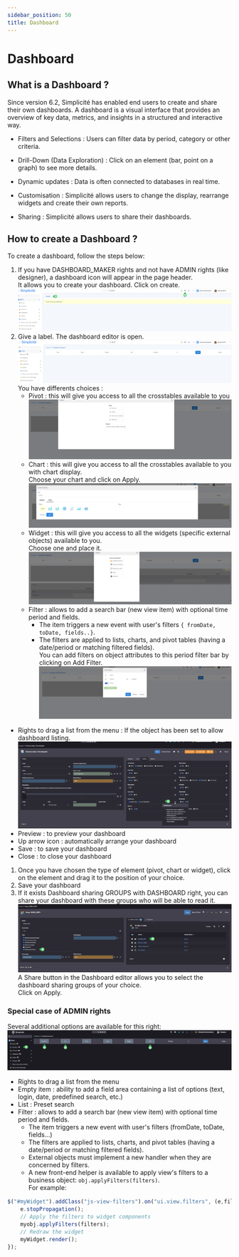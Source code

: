 ```yaml
---
sidebar_position: 50
title: Dashboard
---
```


# Dashboard 

## What is a Dashboard ?

Since version 6.2, Simplicité has enabled end users to create and share their own dashboards.
A dashboard is a visual interface that provides an overview of key data, metrics, and insights in a structured and interactive way.  

- Filters and Selections : Users can filter data by period, category or other criteria.

- Drill-Down (Data Exploration) : Click on an element (bar, point on a graph) to see more details.

- Dynamic updates : Data is often connected to databases in real time.

- Customisation : Simplicité allows users to change the display, rearrange widgets and create their own reports.

- Sharing : Simplicité allows users to share their dashboards.   


## How to create a Dashboard ?

To create a dashboard, follow the steps below:  
1. If you have DASHBOARD_MAKER rights and not have ADMIN rights (like designer), a dashboard icon will appear in the page header.  
It allows you to create your dashboard. Click on create.  
![](img/dashboard/dashboard1.png)
2. Give a label. The dashboard editor is open.  
![](img/dashboard/dashboard2.png)  
You have differents choices :  
   - Pivot : this will give you access to all the crosstables available to you  
    ![](img/dashboard/dashboard3.png)
   - Chart : this will give you access to all the crosstables available to you with chart display.  
     Choose your chart and click on Apply.   
   ![](img/dashboard/dashboard4.png)
   - Widget : this will give you access to all the widgets (specific external objects) available to you.    
     Choose one and place it.   
   ![](img/dashboard/dashboard5.png)
   - Filter : allows to add a search bar (new view item) with optional time period and fields.
      - The item triggers a new event with user's filters `{ fromDate, toDate, fields..}`.  
      - The filters are applied to lists, charts, and pivot tables (having a date/period or matching filtered fields).  
        You can add filters on object attributes to this period filter bar by clicking on Add Filter.       
    ![](img/dashboard/dashboard8.png)  
  - Rights to drag a list from the menu : If the object has been set to allow dashboard listing.       
    ![](img/dashboard/dashboard9.png)  
   - Preview : to preview your dashboard  
   - Up arrow icon : automatically arrange your dashboard  
   - Save : to save your dashboard  
   - Close : to close your dashboard   
1. Once you have chosen the type of element (pivot, chart or widget), click on the element and drag it to the position of your choice.  
2. Save your dashboard
3. If it exists Dashboard sharing GROUPS with DASHBOARD right, you can share your dashboard with these groups who will be able to read it.     
 ![](img/dashboard/dashboard7.png)   
A Share button in the Dashboard editor allows you to select the dashboard sharing groups of your choice.   
Click on Apply.  

### Special case of ADMIN rights  
Several additional options are available for this right:  
![](img/dashboard/dashboard6.png) 
- Rights to drag a list from the menu
- Empty item : ability to add a field area containing a list of options (text, login, date, predefined search, etc.)  
- List : Preset search
- Filter : allows to add a search bar (new view item) with optional time period and fields.
    - The item triggers a new event with user's filters (fromDate, toDate, fields...)  
    - The filters are applied to lists, charts, and pivot tables (having a date/period or matching filtered fields).  
    - External objects must implement a new handler when they are concerned by filters.  
    - A new front-end helper is available to apply view's filters to a business object: `obj.applyFilters(filters)`.    
For example:
```javascript 
$("#myWidget").addClass("js-view-filters").on("ui.view.filters", (e,filters) => {
	e.stopPropagation();
	// Apply the filters to widget components
	myobj.applyFilters(filters);
	// Redraw the widget
	myWidget.render();
});
```

